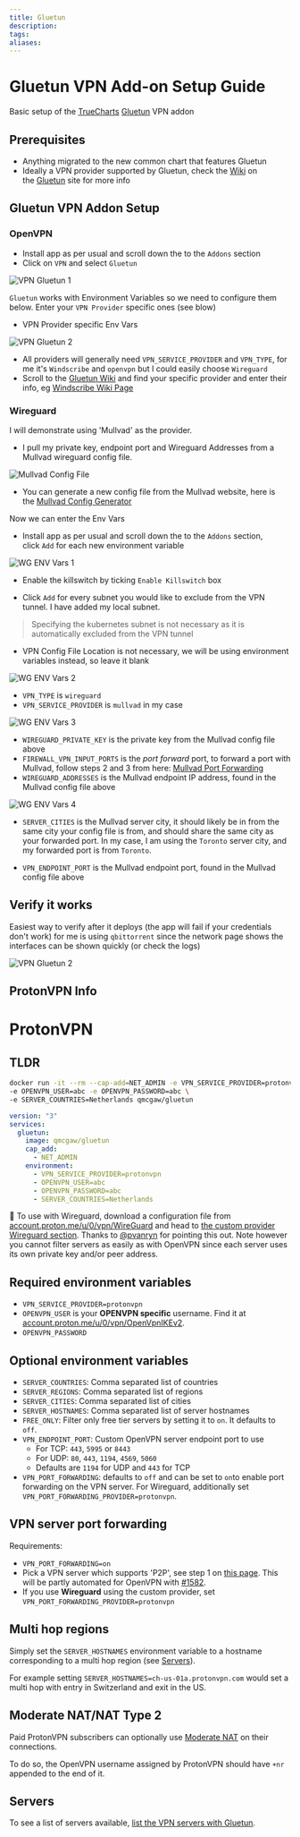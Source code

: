 ```yaml
---
title: Gluetun
description: 
tags: 
aliases:
---
```

# Gluetun VPN Add-on Setup Guide

Basic setup of the [TrueCharts](https://www.truecharts.org/) [Gluetun](https://github.com/qdm12/gluetun/) VPN addon

## Prerequisites[​](https://docs.dasnipe.com/docs/truenas/Gluetun-Guide/#prerequisites "Direct link to Prerequisites")

- Anything migrated to the new common chart that features Gluetun
- Ideally a VPN provider supported by Gluetun, check the [Wiki](https://github.com/qdm12/gluetun/wiki) on the [Gluetun](https://github.com/qdm12/gluetun/) site for more info

## Gluetun VPN Addon Setup[​](https://docs.dasnipe.com/docs/truenas/Gluetun-Guide/#gluetun-vpn-addon-setup "Direct link to Gluetun VPN Addon Setup")

### OpenVPN[​](https://docs.dasnipe.com/docs/truenas/Gluetun-Guide/#openvpn "Direct link to OpenVPN")

- Install app as per usual and scroll down the to the `Addons` section
- Click on `VPN` and select `Gluetun`

![VPN Gluetun 1](https://docs.dasnipe.com/assets/images/Gluetun-VPN1-2fad7981c217e30633d8b32eb63f51c8.png)

`Gluetun` works with Environment Variables so we need to configure them below. Enter your `VPN Provider` specific ones (see blow)

- VPN Provider specific Env Vars

![VPN Gluetun 2](https://docs.dasnipe.com/assets/images/Gluetun-VPN2-b3acede361d99ca0d1733848691ae846.png)

- All providers will generally need `VPN_SERVICE_PROVIDER` and `VPN_TYPE`, for me it's `Windscribe` and `openvpn` but I could easily choose `Wireguard`
- Scroll to the [Gluetun Wiki](https://github.com/qdm12/gluetun/wiki) and find your specific provider and enter their info, eg [Windscribe Wiki Page](https://github.com/qdm12/gluetun/wiki/Windscribe)

### Wireguard[​](https://docs.dasnipe.com/docs/truenas/Gluetun-Guide/#wireguard "Direct link to Wireguard")

I will demonstrate using 'Mullvad' as the provider.

- I pull my private key, endpoint port and Wireguard Addresses from a Mullvad wireguard config file.

![Mullvad Config File](https://docs.dasnipe.com/assets/images/Gluetun-VPN4-c0ac7eac78ee72c9c3ec0c4370cd4b04.png)

- You can generate a new config file from the Mullvad website, here is the [Mullvad Config Generator](https://mullvad.net/en/account/#/wireguard-config/)

Now we can enter the Env Vars

- Install app as per usual and scroll down the to the `Addons` section, click `Add` for each new environment variable

![WG ENV Vars 1](https://docs.dasnipe.com/assets/images/Gluetun-VPN5-4382e73fa6e56418c44df1b33282998c.png)

- Enable the killswitch by ticking `Enable Killswitch` box
    
- Click `Add` for every subnet you would like to exclude from the VPN tunnel. I have added my local subnet.
    

> Specifying the kubernetes subnet is not necessary as it is automatically excluded from the VPN tunnel

- VPN Config File Location is not necessary, we will be using environment variables instead, so leave it blank

![WG ENV Vars 2](https://docs.dasnipe.com/assets/images/Gluetun-VPN6-651f9264d1abf47ddc6c54289482ac7e.png)

- `VPN_TYPE` is `wireguard`
- `VPN_SERVICE_PROVIDER` is `mullvad` in my case

![WG ENV Vars 3](https://docs.dasnipe.com/assets/images/Gluetun-VPN7-df1f0c39db0a589d38aff03fbc8c3f18.png)

- `WIREGUARD_PRIVATE_KEY` is the private key from the Mullvad config file above
- `FIREWALL_VPN_INPUT_PORTS` is the _port forward_ port, to forward a port with Mullvad, follow steps 2 and 3 from here: [Mullvad Port Forwarding](https://mullvad.net/en/help/port-forwarding-and-mullvad/)
- `WIREGUARD_ADDRESSES` is the Mullvad endpoint IP address, found in the Mullvad config file above

![WG ENV Vars 4](https://docs.dasnipe.com/assets/images/Gluetun-VPN8-75f3de9635817cea4628f67599fecd81.png)

- `SERVER_CITIES` is the Mullvad server city, it should likely be in from the same city your config file is from, and should share the same city as your forwarded port. In my case, I am using the `Toronto` server city, and my forwarded port is from `Toronto`.
    
- `VPN_ENDPOINT_PORT` is the Mullvad endpoint port, found in the Mullvad config file above
    

## Verify it works[​](https://docs.dasnipe.com/docs/truenas/Gluetun-Guide/#verify-it-works "Direct link to Verify it works")

Easiest way to verify after it deploys (the app will fail if your credentials don't work) for me is using `qbittorrent` since the network page shows the interfaces can be shown quickly (or check the logs)

![VPN Gluetun 2](https://docs.dasnipe.com/assets/images/Gluetun-VPN3-7db287e39e37ef0d7a2fef40489cfb6a.png)



## ProtonVPN Info

# ProtonVPN

## TLDR

```sh
docker run -it --rm --cap-add=NET_ADMIN -e VPN_SERVICE_PROVIDER=protonvpn \
-e OPENVPN_USER=abc -e OPENVPN_PASSWORD=abc \
-e SERVER_COUNTRIES=Netherlands qmcgaw/gluetun
```

```yml
version: "3"
services:
  gluetun:
    image: qmcgaw/gluetun
    cap_add:
      - NET_ADMIN
    environment:
      - VPN_SERVICE_PROVIDER=protonvpn
      - OPENVPN_USER=abc
      - OPENVPN_PASSWORD=abc
      - SERVER_COUNTRIES=Netherlands
```

💁 To use with Wireguard, download a configuration file from [account.proton.me/u/0/vpn/WireGuard](https://account.proton.me/u/0/vpn/WireGuard) and head to [the custom provider Wireguard section](custom.md#wireguard). Thanks to [@pvanryn](https://github.com/pvanryn) for pointing this out. Note however you cannot filter servers as easily as with OpenVPN since each server uses its own private key and/or peer address.

## Required environment variables

- `VPN_SERVICE_PROVIDER=protonvpn`
- `OPENVPN_USER` is your **OPENVPN specific** username. Find it at [account.proton.me/u/0/vpn/OpenVpnIKEv2](https://account.proton.me/u/0/vpn/OpenVpnIKEv2).
- `OPENVPN_PASSWORD`

## Optional environment variables

- `SERVER_COUNTRIES`: Comma separated list of countries
- `SERVER_REGIONS`: Comma separated list of regions
- `SERVER_CITIES`: Comma separated list of cities
- `SERVER_HOSTNAMES`: Comma separated list of server hostnames
- `FREE_ONLY`: Filter only free tier servers by setting it to `on`. It defaults to `off`.
- `VPN_ENDPOINT_PORT`: Custom OpenVPN server endpoint port to use
  - For TCP: `443`, `5995` or `8443`
  - For UDP: `80`, `443`, `1194`, `4569`, `5060`
  - Defaults are `1194` for UDP and `443` for TCP
- `VPN_PORT_FORWARDING`: defaults to `off` and can be set to `on`to enable port forwarding on the VPN server. For Wireguard, additionally set `VPN_PORT_FORWARDING_PROVIDER=protonvpn`.

## VPN server port forwarding

Requirements:

- `VPN_PORT_FORWARDING=on`
- Pick a VPN server which supports 'P2P', see step 1 on [this page](https://protonvpn.com/support/port-forwarding-manual-setup/). This will be partly automated for OpenVPN with [#1582](https://github.com/qdm12/gluetun/issues/1582).
- If you use **Wireguard** using the custom provider, set `VPN_PORT_FORWARDING_PROVIDER=protonvpn`

## Multi hop regions

Simply set the `SERVER_HOSTNAMES` environment variable to a hostname corresponding to a multi hop region (see [Servers](#servers)).

For example setting `SERVER_HOSTNAMES=ch-us-01a.protonvpn.com` would set a multi hop with entry in Switzerland and exit in the US.

## Moderate NAT/NAT Type 2

Paid ProtonVPN subscribers can optionally use [Moderate NAT](https://protonvpn.com/support/moderate-nat/) on their connections.

To do so, the OpenVPN username assigned by ProtonVPN should have `+nr` appended to the end of it.

## Servers

To see a list of servers available, [list the VPN servers with Gluetun](../servers.md#list-of-vpn-servers).